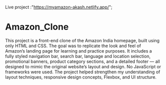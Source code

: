 Live project :"https://myamazon-akash.netlify.app/";

# Amazon_Clone
This project is a front-end clone of the Amazon India homepage, built using only HTML and CSS. The goal was to replicate the look and feel of Amazon’s landing page for learning and practice purposes. It includes a fully styled navigation bar, search bar, language and location selection, promotional banners, product category sections, and a detailed footer — all designed to mimic the original website’s layout and design. No JavaScript or frameworks were used. The project helped strengthen my understanding of layout techniques, responsive design concepts, Flexbox, and UI structure.
